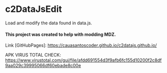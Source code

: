 # c2DataJsEdit
Load and modify the data found in data.js.

<h4>This project was created to help with modding MDZ.</h4>

Link [GitHubPages]: <a>https://cauasantoscoder.github.io/c2datajs.github.io/</a>

APK VIRUS TOTAL CHECK: <a>https://www.virustotal.com/gui/file/afdd691554d3f9afb6fc155d10200f2c8df9aa029c39995066df60ebade8c00e</a>

